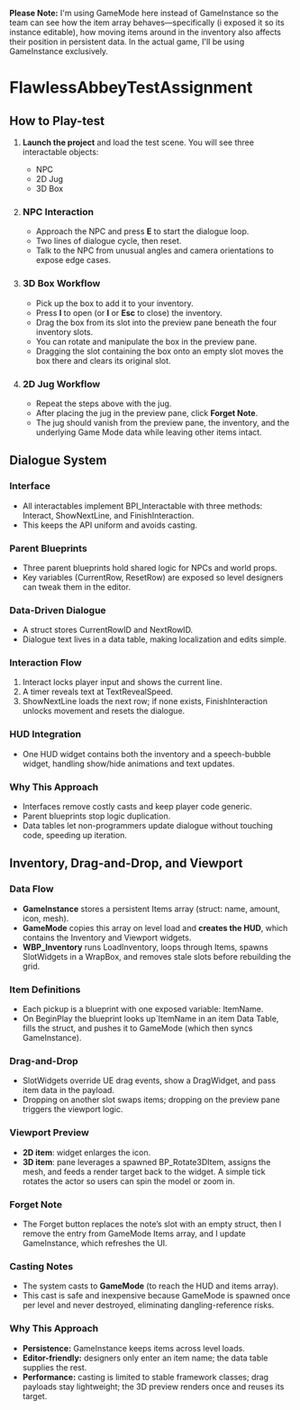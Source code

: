 **Please Note:** I'm using GameMode here instead of GameInstance so the team can see how the item array behaves—specifically (i exposed it so its instance editable), how moving items around in the inventory also affects their position in persistent data. In the actual game, I'll be using GameInstance exclusively.


# FlawlessAbbeyTestAssignment
## How to Play-test

1. **Launch the project** and load the test scene. You will see three interactable objects:

   * NPC
   * 2D Jug
   * 3D Box

2. ### NPC Interaction

   * Approach the NPC and press **E** to start the dialogue loop.
   * Two lines of dialogue cycle, then reset.
   * Talk to the NPC from unusual angles and camera orientations to expose edge cases.

3. ### 3D Box Workflow

   * Pick up the box to add it to your inventory.
   * Press **I** to open (or **I** or **Esc** to close) the inventory.
   * Drag the box from its slot into the preview pane beneath the four inventory slots.
   * You can rotate and manipulate the box in the preview pane.
   * Dragging the slot containing the box onto an empty slot moves the box there and clears its original slot.

4. ### 2D Jug Workflow

   * Repeat the steps above with the jug.
   * After placing the jug in the preview pane, click **Forget Note**.
   * The jug should vanish from the preview pane, the inventory, and the underlying Game Mode data while leaving other items intact.

## Dialogue System

### **Interface**

* All interactables implement BPI_Interactable with three methods: Interact, ShowNextLine, and FinishInteraction.
* This keeps the API uniform and avoids casting.

### **Parent Blueprints**

* Three parent blueprints hold shared logic for NPCs and world props.
* Key variables (CurrentRow, ResetRow) are exposed so level designers can tweak them in the editor.

### **Data-Driven Dialogue**

* A struct stores CurrentRowID and NextRowID.
* Dialogue text lives in a data table, making localization and edits simple.

### **Interaction Flow**

1. Interact locks player input and shows the current line.
2. A timer reveals text at TextRevealSpeed.
3. ShowNextLine loads the next row; if none exists, FinishInteraction unlocks movement and resets the dialogue.

### **HUD Integration**

* One HUD widget contains both the inventory and a speech-bubble widget, handling show/hide animations and text updates.

### **Why This Approach**

* Interfaces remove costly casts and keep player code generic.
* Parent blueprints stop logic duplication.
* Data tables let non-programmers update dialogue without touching code, speeding up iteration.


## Inventory, Drag-and-Drop, and Viewport

### Data Flow

* **GameInstance** stores a persistent Items array (struct: name, amount, icon, mesh).
* **GameMode** copies this array on level load and **creates the HUD**, which contains the Inventory and Viewport widgets.
* **WBP_Inventory** runs LoadInventory, loops through Items, spawns SlotWidgets in a WrapBox, and removes stale slots before rebuilding the grid.

### Item Definitions

* Each pickup is a blueprint with one exposed variable: ItemName.
* On BeginPlay the blueprint looks up`ItemName in an item Data Table, fills the struct, and pushes it to GameMode (which then syncs GameInstance).

### Drag-and-Drop

* SlotWidgets override UE drag events, show a DragWidget, and pass item data in the payload.
* Dropping on another slot swaps items; dropping on the preview pane triggers the viewport logic.

### Viewport Preview

* **2D item**: widget enlarges the icon.
* **3D item**: pane leverages a spawned BP_Rotate3DItem, assigns the mesh, and feeds a render target back to the widget. A simple tick rotates the actor so users can spin the model or zoom in.

### Forget Note

* The Forget button replaces the note’s slot with an empty struct, then I remove the entry from GameMode Items array, and I update GameInstance, which refreshes the UI.

### Casting Notes

* The system casts to **GameMode** (to reach the HUD and items array).
* This cast is safe and inexpensive because GameMode is spawned once per level and never destroyed, eliminating dangling-reference risks.

### Why This Approach

* **Persistence:** GameInstance keeps items across level loads.
* **Editor-friendly:** designers only enter an item name; the data table supplies the rest.
* **Performance:** casting is limited to stable framework classes; drag payloads stay lightweight; the 3D preview renders once and reuses its target.
